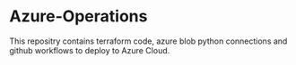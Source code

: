# Azure-Operations
This repositry contains terraform code, azure blob python connections and github workflows to deploy to Azure Cloud.
